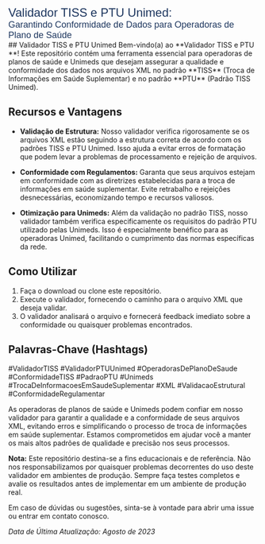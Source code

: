 <div style="font-family: Arial, sans-serif; font-size: 24px; color: #1E375F;">Validador TISS e PTU Unimed:</div>
<div style="font-family: Arial, sans-serif; font-size: 18px; color: #1E375F;">Garantindo Conformidade de Dados para Operadoras de Plano de Saúde</div>
## Validador TISS e PTU Unimed
Bem-vindo(a) ao **Validador TISS e PTU **! Este repositório contém uma ferramenta essencial para operadoras de planos de saúde e Unimeds que desejam assegurar a qualidade e conformidade dos dados nos arquivos XML no padrão **TISS** (Troca de Informações em Saúde Suplementar) e no padrão **PTU** (Padrão TISS Unimed).

## Recursos e Vantagens

- **Validação de Estrutura:** Nosso validador verifica rigorosamente se os arquivos XML estão seguindo a estrutura correta de acordo com os padrões TISS e PTU Unimed. Isso ajuda a evitar erros de formatação que podem levar a problemas de processamento e rejeição de arquivos.

- **Conformidade com Regulamentos:** Garanta que seus arquivos estejam em conformidade com as diretrizes estabelecidas para a troca de informações em saúde suplementar. Evite retrabalho e rejeições desnecessárias, economizando tempo e recursos valiosos.

- **Otimização para Unimeds:** Além da validação no padrão TISS, nosso validador também verifica especificamente os requisitos do padrão PTU utilizado pelas Unimeds. Isso é especialmente benéfico para as operadoras Unimed, facilitando o cumprimento das normas específicas da rede.

## Como Utilizar

1. Faça o download ou clone este repositório.
2. Execute o validador, fornecendo o caminho para o arquivo XML que deseja validar.
3. O validador analisará o arquivo e fornecerá feedback imediato sobre a conformidade ou quaisquer problemas encontrados.

## Palavras-Chave (Hashtags)

#ValidadorTISS #ValidadorPTUUnimed #OperadorasDePlanoDeSaude #ConformidadeTISS #PadraoPTU #Unimeds #TrocaDeInformacoesEmSaudeSuplementar #XML #ValidacaoEstrutural #ConformidadeRegulamentar

As operadoras de planos de saúde e Unimeds podem confiar em nosso validador para garantir a qualidade e a conformidade de seus arquivos XML, evitando erros e simplificando o processo de troca de informações em saúde suplementar. Estamos comprometidos em ajudar você a manter os mais altos padrões de qualidade e precisão nos seus processos.

**Nota:** Este repositório destina-se a fins educacionais e de referência. Não nos responsabilizamos por quaisquer problemas decorrentes do uso deste validador em ambientes de produção. Sempre faça testes completos e avalie os resultados antes de implementar em um ambiente de produção real.

Em caso de dúvidas ou sugestões, sinta-se à vontade para abrir uma issue ou entrar em contato conosco.

*Data de Última Atualização: Agosto de 2023*
